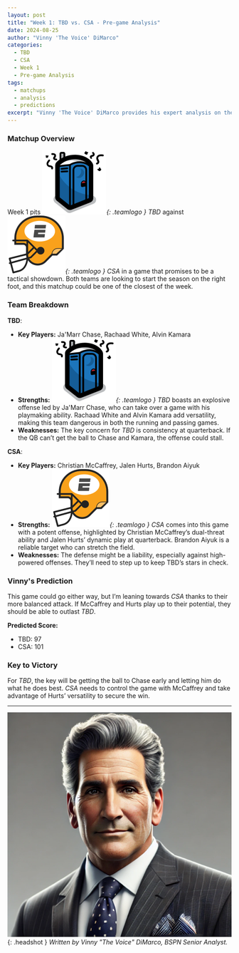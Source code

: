 ```yaml
---
layout: post
title: "Week 1: TBD vs. CSA - Pre-game Analysis"
date: 2024-08-25
author: "Vinny 'The Voice' DiMarco"
categories:
  - TBD
  - CSA
  - Week 1
  - Pre-game Analysis
tags:
  - matchups
  - analysis
  - predictions
excerpt: "Vinny 'The Voice' DiMarco provides his expert analysis on the Week 1 matchup between *TBD* and *CSA*. With both teams eager to prove themselves, this game could go down to the wire. Who will emerge victorious in this clash of styles?"
---
```


### **Matchup Overview**

Week 1 pits _![TBD Logo](/assets/images/team-logos/tbd.svg){: .teamlogo } TBD_ against _![CSA Logo](/assets/images/team-logos/tonyroma.svg){: .teamlogo } CSA_ in a game that promises to be a tactical showdown. Both teams are looking to start the season on the right foot, and this matchup could be one of the closest of the week.

### **Team Breakdown**

**TBD**:

- **Key Players:** Ja'Marr Chase, Rachaad White, Alvin Kamara
- **Strengths:** _![TBD Logo](/assets/images/team-logos/tbd.svg){: .teamlogo } TBD_ boasts an explosive offense led by Ja'Marr Chase, who can take over a game with his playmaking ability. Rachaad White and Alvin Kamara add versatility, making this team dangerous in both the running and passing games.
- **Weaknesses:** The key concern for _TBD_ is consistency at quarterback. If the QB can’t get the ball to Chase and Kamara, the offense could stall.

**CSA**:

- **Key Players:** Christian McCaffrey, Jalen Hurts, Brandon Aiyuk
- **Strengths:** _![CSA Logo](/assets/images/team-logos/tonyroma.svg){: .teamlogo } CSA_ comes into this game with a potent offense, highlighted by Christian McCaffrey’s dual-threat ability and Jalen Hurts’ dynamic play at quarterback. Brandon Aiyuk is a reliable target who can stretch the field.
- **Weaknesses:** The defense might be a liability, especially against high-powered offenses. They’ll need to step up to keep TBD’s stars in check.

### **Vinny's Prediction**

This game could go either way, but I’m leaning towards _CSA_ thanks to their more balanced attack. If McCaffrey and Hurts play up to their potential, they should be able to outlast _TBD_.

**Predicted Score:**

- TBD: 97
- CSA: 101

### **Key to Victory**

For _TBD_, the key will be getting the ball to Chase early and letting him do what he does best. _CSA_ needs to control the game with McCaffrey and take advantage of Hurts’ versatility to secure the win.

---

![Vinny DiMarco](/assets/images/contributors/vinny_dimarco.webp){: .headshot }
_Written by Vinny "The Voice" DiMarco, BSPN Senior Analyst._
